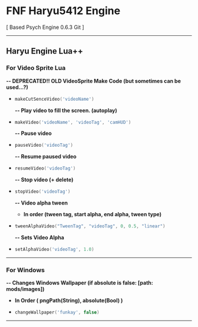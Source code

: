 # FNF Haryu5412 Engine

[ Based Psych Engine 0.6.3 Git ]

---

## Haryu Engine Lua++

### **For Video Sprite Lua**

  **-- DEPRECATED!! OLD VideoSprite Make Code (but sometimes can be used...?)**
- ```lua
  makeCutSenceVideo('videoName')
  ```

  **-- Play video to fill the screen. (autoplay)**
- ```lua
  makeVideo('videoName', 'videoTag', 'camHUD')
  ```

  **-- Pause video**  
- ```lua
  pauseVideo('videoTag')
  ```

  **-- Resume paused video**
- ```lua
  resumeVideo('videoTag')
  ```

  **-- Stop video (+ delete)**
- ```lua
  stopVideo('videoTag')
  ```

  **-- Video alpha tween**
  - **In order (tween tag, start alpha, end alpha, tween type)**
- ```lua
  tweenAlphaVideo("TweenTag", "videoTag", 0, 0.5, "linear")
  ```

  **-- Sets Video Alpha**
- ```lua
  setAlphaVideo('videoTag', 1.0)
  ```

---

### **For Windows**

  **-- Changes Windows Wallpaper (if absolute is false: [path: mods/images])**
  - **In Order ( pngPath(String), absolute(Bool) )**
- ```lua
  changeWallpaper('funkay', false)
  ``` 

---